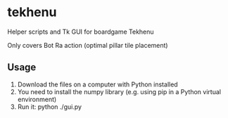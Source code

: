 # tekhenu
Helper scripts and Tk GUI for boardgame Tekhenu

Only covers Bot Ra action (optimal pillar tile placement)

## Usage
1. Download the files on a computer with Python installed
2. You need to install the numpy library (e.g. using pip in a Python virtual environment)
3. Run it: python ./gui.py
